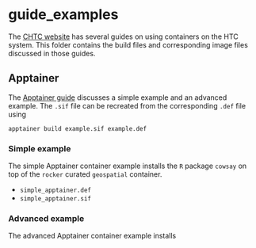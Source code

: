 # guide\_examples

The [CHTC website](chtc.cs.wisc.edu/uw-research-computing/guides) has several guides on using containers on the HTC system.
This folder contains the build files and corresponding image files discussed in those guides.

## Apptainer

The [Apptainer guide](chtc.cs.wisc.edu/uw-research-computing/singularity-htc) discusses a simple example and an advanced example. 
The `.sif` file can be recreated from the corresponding `.def` file using

```
apptainer build example.sif example.def
```

### Simple example

The simple Apptainer container example installs the `R` package `cowsay` on top of the `rocker` curated `geospatial` container.

- `simple_apptainer.def`
- `simple_apptainer.sif`

### Advanced example

The advanced Apptainer container example installs 

